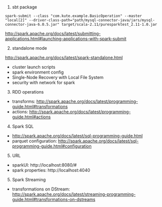 1. sbt package

```
spark-submit --class "com.kute.example.BasicOperation" --master "local[2]" --driver-class-path="path/mysql-connector-java/jars/mysql-connector-java-6.0.5.jar" target/scala-2.11/puresparktest_2.11-1.0.jar
```
http://spark.apache.org/docs/latest/submitting-applications.html#launching-applications-with-spark-submit

2. standalone mode

http://spark.apache.org/docs/latest/spark-standalone.html

- cluster launch scripts
- spark environment config
- Single-Node Recovery with Local File System
- security with network for spark

3. RDD operations

- transforms: http://spark.apache.org/docs/latest/programming-guide.html#transformations
- actions: http://spark.apache.org/docs/latest/programming-guide.html#actions

4. Spark SQL

- http://spark.apache.org/docs/latest/sql-programming-guide.html
- parquet configuration: http://spark.apache.org/docs/latest/sql-programming-guide.html#configuration

5. URL
- sparkUI: http://localhost:8080/#
- spark properties: http://localhost:4040

5. Spark Streaming

- transformations on DStream: http://spark.apache.org/docs/latest/streaming-programming-guide.html#transformations-on-dstreams



    
